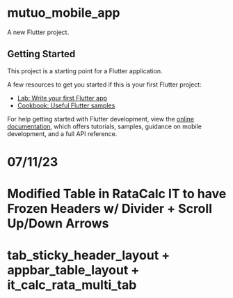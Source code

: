 # mutuo_mobile_app

A new Flutter project.

## Getting Started

This project is a starting point for a Flutter application.

A few resources to get you started if this is your first Flutter project:

- [Lab: Write your first Flutter app](https://docs.flutter.dev/get-started/codelab)
- [Cookbook: Useful Flutter samples](https://docs.flutter.dev/cookbook)

For help getting started with Flutter development, view the
[online documentation](https://docs.flutter.dev/), which offers tutorials,
samples, guidance on mobile development, and a full API reference.

# 07/11/23 
# Modified Table in RataCalc IT to have Frozen Headers w/ Divider + Scroll Up/Down Arrows
# tab_sticky_header_layout + appbar_table_layout + it_calc_rata_multi_tab